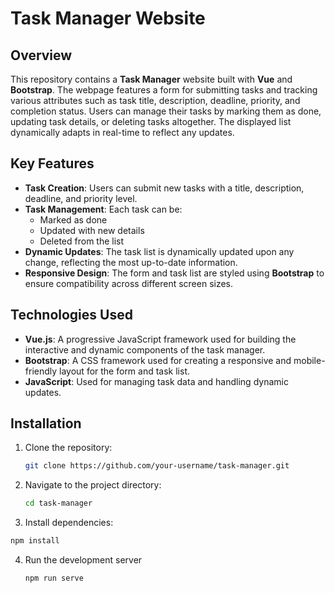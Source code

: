 # Task Manager Website

## Overview

This repository contains a **Task Manager** website built with **Vue** and **Bootstrap**. The webpage features a form for submitting tasks and tracking various attributes such as task title, description, deadline, priority, and completion status. Users can manage their tasks by marking them as done, updating task details, or deleting tasks altogether. The displayed list dynamically adapts in real-time to reflect any updates.

## Key Features

- **Task Creation**: Users can submit new tasks with a title, description, deadline, and priority level.
- **Task Management**: Each task can be:
  - Marked as done
  - Updated with new details
  - Deleted from the list
- **Dynamic Updates**: The task list is dynamically updated upon any change, reflecting the most up-to-date information.
- **Responsive Design**: The form and task list are styled using **Bootstrap** to ensure compatibility across different screen sizes.

## Technologies Used

- **Vue.js**: A progressive JavaScript framework used for building the interactive and dynamic components of the task manager.
- **Bootstrap**: A CSS framework used for creating a responsive and mobile-friendly layout for the form and task list.
- **JavaScript**: Used for managing task data and handling dynamic updates.

## Installation

1. Clone the repository:
   ```bash
   git clone https://github.com/your-username/task-manager.git
   ```
   
2. Navigate to the project directory:
   ```bash
   cd task-manager
   ```

3. Install dependencies:
  ```bash
  npm install
  ```

4. Run the development server
   ```bash
   npm run serve
   ```
